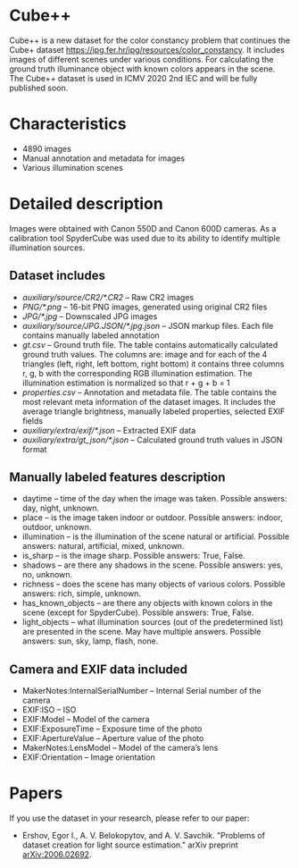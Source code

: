 # Cube++
Cube++ is a new dataset for the color constancy problem that continues the Cube+ dataset https://ipg.fer.hr/ipg/resources/color_constancy. It includes images of different scenes under various conditions. For calculating the ground truth illuminance object with known colors appears in the scene. The Cube++ dataset is used in ICMV 2020 2nd IEC and will be fully published soon. 

# Characteristics
* 4890 images
*	Manual annotation and metadata for images
*	Various illumination scenes

# Detailed description
Images were obtained with Canon 550D and Canon 600D cameras. As a calibration tool SpyderCube was used due to its ability to identify multiple illumination sources.

## Dataset includes
* *auxiliary/source/CR2/\*.CR2* – Raw CR2 images
* *PNG/\*.png* – 16-bit PNG images, generated using original CR2 files
* *JPG/\*.jpg* – Downscaled JPG images
* *auxiliary/source/JPG.JSON/\*.jpg.json* – JSON markup files. Each file contains manually labeled annotation
* *gt.csv* – Ground truth file. The table contains automatically calculated ground truth values. The columns are: image and for each of the 4 triangles (left, right, left bottom, right bottom) it contains three columns r, g, b with the corresponding RGB illumination estimation. The illumination estimation is normalized so that r + g + b = 1
* *properties.csv* – Annotation and metadata file. The table contains the most relevant meta information of the dataset images. It includes the average triangle brightness, manually labeled properties, selected EXIF fields
* *auxiliary/extra/exif/\*.json* – Extracted EXIF data
* *auxiliary/extra/gt_json/\*.json* – Calculated ground truth values in JSON format

## Manually labeled features description
* daytime – time of the day when the image was taken. Possible answers: day, night, unknown.
* place – is the image taken indoor or outdoor. Possible answers: indoor, outdoor, unknown.
* illumination – is the illumination of the scene natural or artificial. Possible answers: natural, artificial, mixed, unknown.
* is_sharp – is the image sharp. Possible answers: True, False.
* shadows – are there any shadows in the scene. Possible answers: yes, no, unknown.
* richness – does the scene has many objects of various colors. Possible answers: rich, simple, unknown.
* has_known_objects – are there any objects with known colors in the scene (except for SpyderCube). Possible answers: True, False.
* light_objects – what illumination sources (out of the predetermined list) are presented in the scene. May have multiple answers. Possible answers: sun, sky, lamp, flash, none.

## Camera and EXIF data included
* MakerNotes:InternalSerialNumber – Internal Serial number of the camera
* EXIF:ISO – ISO
* EXIF:Model – Model of the camera
* EXIF:ExposureTime – Exposure time of the photo
* EXIF:ApertureValue – Aperture value of the photo
* MakerNotes:LensModel – Model of the camera’s lens
* EXIF:Orientation – Image orientation

# Papers
If you use the dataset in your research, please refer to our paper:
* Ershov, Egor I., A. V. Belokopytov, and A. V. Savchik. "Problems of dataset creation for light source estimation." arXiv preprint [arXiv:2006.02692](https://arxiv.org/abs/2006.02692).

